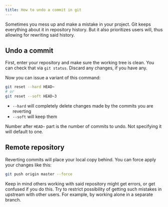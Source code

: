 ```yaml
---
title: How to undo a commit in git
---
```


Sometimes you mess up and make a mistake in your project. Git keeps everything about it in repository history. But it also prioritizes users will, thus allowing for rewriting said history.

## Undo a commit

First, enter your repository and make sure the working tree is clean. You can check that via `git status`. Discard any changes, if you have any.

Now you can issue a variant of this command:

```sh
git reset --hard HEAD~
# or
git reset --soft HEAD~3
```

- `--hard` will completely delete changes made by the commits you are reverting
- `--soft` will keep them

Number after `HEAD~` part is the number of commits to undo. Not specifying it will default to one. 

## Remote repository

Reverting commits will place your local copy behind. You can force apply your changes like this:

```sh
git push origin master --force
```

Keep in mind others working with said repository might get errors, or get confused if you do this. Try to restrict possibility of getting such mistakes in upstream with other users. For example, by working alone in a separate branch.
